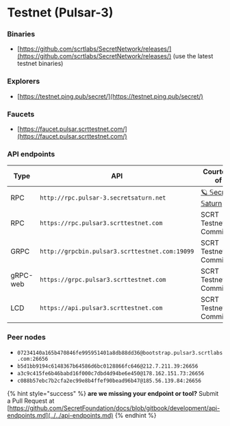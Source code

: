 # Testnet (Pulsar-3)

### Binaries

* [https://github.com/scrtlabs/SecretNetwork/releases/](https://github.com/scrtlabs/SecretNetwork/releases/) (use the latest testnet binaries)

### Explorers

* [https://testnet.ping.pub/secret/](https://testnet.ping.pub/secret/)

### Faucets

* [https://faucet.pulsar.scrttestnet.com/](https://faucet.pulsar.scrttestnet.com/)

### API endpoints

| Type     | API                                          | Courtesy of                                                                                                                                        |
| -------- | -------------------------------------------- | -------------------------------------------------------------------------------------------------------------------------------------------------- |
| RPC      | `http://rpc.pulsar-3.secretsaturn.net`       | [🪐 𝕊ecret 𝕊aturn](https://wallet.keplr.app/#/secret/stake?modal=detail\&validator=secretvaloper1q0rth4fu4svxnw63vjd7w74nadzsdp0fmkhj3d)         |
| RPC      | `https://rpc.pulsar3.scrttestnet.com`         | SCRT Testnet Committee                                                                                                                             |
| GRPC     | `http://grpcbin.pulsar3.scrttestnet.com:19099` | SCRT Testnet Committee                                                                                                                             |
| gRPC-web | `https://grpc.pulsar3.scrttestnet.com`        | SCRT Testnet Committee                                                                                                                             |
| LCD      | `https://api.pulsar3.scrttestnet.com`         | SCRT Testnet Committee                                                                                                                             |

### Peer nodes

* `07234140a165b470846fe995951401a8db88dd36@bootstrap.pulsar3.scrtlabs.com:26656`
* `b5d1bb9194c6148367b64586d6bc0128866fc646@212.7.211.39:26656`
* `a3c9c415fe6b46babd16f000c7dbd4d94be6e450@178.162.151.73:26656`
* `c088b57ebc7b2cfa2ec99e8b4ffef90bead96b47@185.56.139.84:26656`

{% hint style="success" %}
**are we missing your endpoint or tool?** Submit a Pull Request at [https://github.com/SecretFoundation/docs/blob/gitbook/development/api-endpoints.md](../../api-endpoints.md)
{% endhint %}
